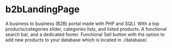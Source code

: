 # b2bLandingPage
A business to business (B2B) portal made with PHP and SQLI. With a top products/categories slider, categories lists, and listed products.
A functional search bar, and a dedicated footer.
Functional Sell button with the option to add new products to your database which is located in ./database/.
